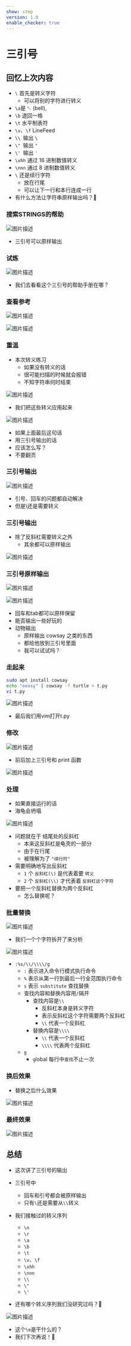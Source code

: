 ```yaml
---
show: step
version: 1.0
enable_checker: true
---
```


# 三引号

## 回忆上次内容

-  `\` 首先是转义字符
	- 可以将别的字符进行转义
  - `\a`是 ␇ (bell),
  - `\b` 退回一格
  - `\t` 水平制表符
  - `\v`、`\f` LineFeed
  - `\\ `输出 `\`
  - `\" `输出 `"`
  - `\' `输出 `'`
  - `\xhh` 通过 16 进制数值转义
  - `\nnn` 通过 8 进制数值转义
- `\` 还是续行字符
  - 放在行尾
  - 可以让下一行和本行连成一行
- 有什么方法让字符串原样输出吗？🤔

### 搜索STRINGS的帮助

![图片描述](https://doc.shiyanlou.com/courses/uid1190679-20221015-1665827685611)

- 三引号可以原样输出


### 试炼

![图片描述](https://doc.shiyanlou.com/courses/uid1190679-20220408-1649405416978)

- 我们去看看这个三引号的帮助手册在哪？

### 查看参考

![图片描述](https://doc.shiyanlou.com/courses/uid1190679-20220408-1649405241820)

![图片描述](https://doc.shiyanlou.com/courses/uid1190679-20220408-1649405251817)


###  重温
- 本次转义练习
	- 如果没有转义的话
	- 很可能扫描的时候就会报错
	- 不知字符串何时结束

![图片描述](https://doc.shiyanlou.com/courses/uid1190679-20221015-1665828579277)

- 我们把这些转义应用起来

![图片描述](https://doc.shiyanlou.com/courses/uid1190679-20210224-1614172440096)

- 如果上面最后这句话
- 用三引号输出的话
- 应该怎么写？
- 不要翻页

### 三引号输出

![图片描述](https://doc.shiyanlou.com/courses/uid1190679-20221015-1665828680966)

- 引号、回车的问题都自动解决
- 但是\\还是需要转义

### 三引号输出

- 除了反斜杠需要转义之外
	- 其余都可以原样输出

![图片描述](https://doc.shiyanlou.com/courses/uid1190679-20221018-1666074658706)


### 三引号原样输出

![图片描述](https://doc.shiyanlou.com/courses/uid1190679-20210307-1615080706509)

![图片描述](https://doc.shiyanlou.com/courses/uid1190679-20210924-1632460604045)

- 回车和tab都可以原样保留
- 能否输出一些好玩的
- 动物输出
	- 原样输出 cowsay 之类的东西
	- 都给他放到三引号里面
	- 我可以试试吗？

### 走起来

```bash
sudo apt install cowsay
echo "oeasy" | cowsay -f turtle > t.py
vi t.py
```

![图片描述](https://doc.shiyanlou.com/courses/uid1190679-20220313-1647134285172)

- 最后我们用vim打开t.py

### 修改

![图片描述](https://doc.shiyanlou.com/courses/uid1190679-20220313-1647134422388)

- 前后加上三引号和 print 函数

![图片描述](https://doc.shiyanlou.com/courses/uid1190679-20220313-1647134767034)

### 处理

- 如果直接运行的话
- 海龟会坍塌

![图片描述](https://doc.shiyanlou.com/courses/uid1190679-20220313-1647134795614)

- 问题就在于 结尾处的反斜杠
	- 本来这反斜杠是龟壳的一部分
	- 由于在行尾
	- 被理解为了 `"续行符"` 
- 需要明确地写出反斜杠
	- `1` 个 `反斜杠(\)` 是代表着要 `转义`
	- `2` 个 `反斜杠(\\)` 才代表着 `反斜杠这个字符`
- 要把一个反斜杠替换为两个反斜杠
	- 怎么替换呢？


### 批量替换

![图片描述](https://doc.shiyanlou.com/courses/uid1190679-20220306-1646568598093)

- 我们一个个字符拆开了来分析

![图片描述](https://doc.shiyanlou.com/courses/uid1190679-20220408-1649383298744)

- `:%s/\\/\\\\/g`
	- `:` 表示进入命令行模式执行命令
	- `%` 表示从第一行到最后一行全范围执行命令
	- `s` 表示 `substitute` 查找替换
	- 查找内容和替换内容用`/`隔开
		- 查找内容是`\\`
			- 反斜杠本身是转义字符
			- 表示反斜杠这个字符需要两个反斜杠
			- `\\` 代表一个反斜杠
		- 替换内容是`\\\\`
			- `\\` 代表一个反斜杠
			- `\\\\` 代表两个反斜杠
	- `g`
		- `g`lobal 每行中`查找`不止一次

### 换后效果

- 替换之后什么效果

![图片描述](https://doc.shiyanlou.com/courses/uid1190679-20221018-1666074883343)

### 最终效果


![图片描述](https://doc.shiyanlou.com/courses/uid1190679-20210307-1615081544395)


## 总结

- 这次讲了三引号的输出
- 三引号中
	- 回车和引号都会被原样输出
	- 只有`\`还是需要从`\\`转义
- 我们接触过的转义序列
	- `\n`
	- `\r` 
	- `\a`
    - `\b` 
    - `\t` 
    - `\v`、`\f` 
	- `\xhh`
	- `\nnn`
	- `\\ `
	- `\" `
    - `\' `

- 还有哪个转义序列我们没研究过吗？🤔

![图片描述](https://doc.shiyanlou.com/courses/uid1190679-20210224-1614173286539)

- 这个`\e`是干什么的？
- 我们下次再说！👋
